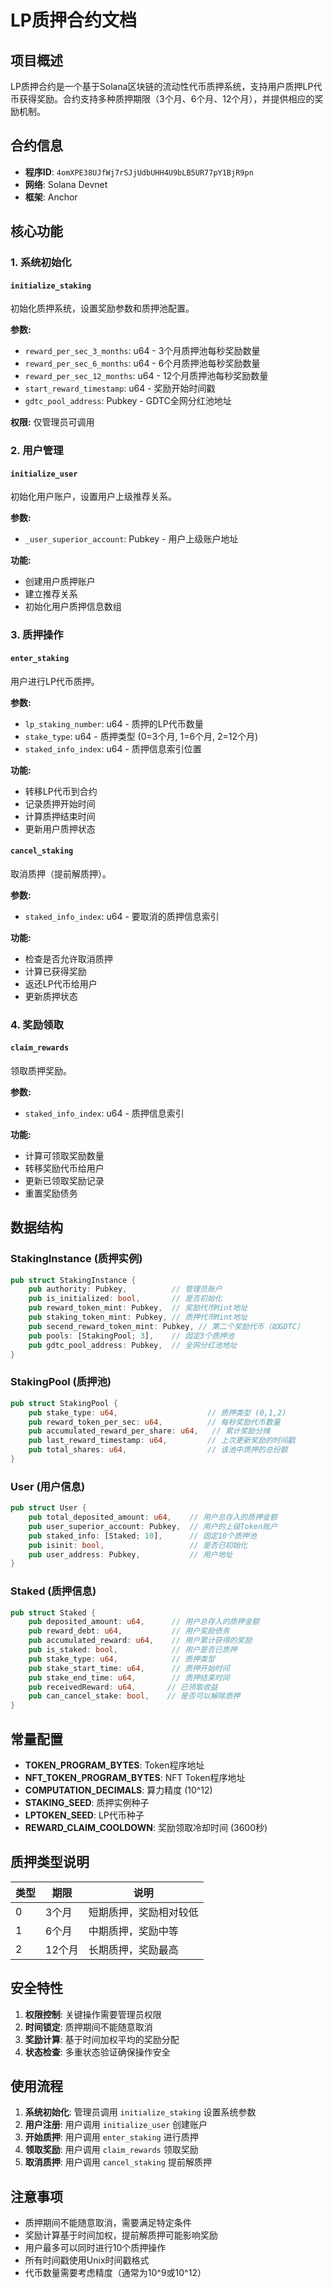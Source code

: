 # LP质押合约文档

## 项目概述

LP质押合约是一个基于Solana区块链的流动性代币质押系统，支持用户质押LP代币获得奖励。合约支持多种质押期限（3个月、6个月、12个月），并提供相应的奖励机制。

## 合约信息

- **程序ID**: `4omXPE38UJfWj7rSJjUdbUHH4U9bLB5UR77pY1BjR9pn`
- **网络**: Solana Devnet
- **框架**: Anchor

## 核心功能

### 1. 系统初始化

#### `initialize_staking`
初始化质押系统，设置奖励参数和质押池配置。

**参数:**
- `reward_per_sec_3_months`: u64 - 3个月质押池每秒奖励数量
- `reward_per_sec_6_months`: u64 - 6个月质押池每秒奖励数量  
- `reward_per_sec_12_months`: u64 - 12个月质押池每秒奖励数量
- `start_reward_timestamp`: u64 - 奖励开始时间戳
- `gdtc_pool_address`: Pubkey - GDTC全网分红池地址

**权限:** 仅管理员可调用

### 2. 用户管理

#### `initialize_user`
初始化用户账户，设置用户上级推荐关系。

**参数:**
- `_user_superior_account`: Pubkey - 用户上级账户地址

**功能:**
- 创建用户质押账户
- 建立推荐关系
- 初始化用户质押信息数组

### 3. 质押操作

#### `enter_staking`
用户进行LP代币质押。

**参数:**
- `lp_staking_number`: u64 - 质押的LP代币数量
- `stake_type`: u64 - 质押类型 (0=3个月, 1=6个月, 2=12个月)
- `staked_info_index`: u64 - 质押信息索引位置

**功能:**
- 转移LP代币到合约
- 记录质押开始时间
- 计算质押结束时间
- 更新用户质押状态

#### `cancel_staking`
取消质押（提前解质押）。

**参数:**
- `staked_info_index`: u64 - 要取消的质押信息索引

**功能:**
- 检查是否允许取消质押
- 计算已获得奖励
- 返还LP代币给用户
- 更新质押状态

### 4. 奖励领取

#### `claim_rewards`
领取质押奖励。

**参数:**
- `staked_info_index`: u64 - 质押信息索引

**功能:**
- 计算可领取奖励数量
- 转移奖励代币给用户
- 更新已领取奖励记录
- 重置奖励债务

## 数据结构

### StakingInstance (质押实例)
```rust
pub struct StakingInstance {
    pub authority: Pubkey,          // 管理员账户
    pub is_initialized: bool,       // 是否初始化
    pub reward_token_mint: Pubkey,  // 奖励代币Mint地址
    pub staking_token_mint: Pubkey, // 质押代币Mint地址
    pub secend_reward_token_mint: Pubkey, // 第二个奖励代币（如GDTC）
    pub pools: [StakingPool; 3],    // 固定3个质押池
    pub gdtc_pool_address: Pubkey,  // 全网分红池地址
}
```

### StakingPool (质押池)
```rust
pub struct StakingPool {
    pub stake_type: u64,                    // 质押类型 (0,1,2)
    pub reward_token_per_sec: u64,          // 每秒奖励代币数量
    pub accumulated_reward_per_share: u64,   // 累计奖励分摊
    pub last_reward_timestamp: u64,         // 上次更新奖励的时间戳
    pub total_shares: u64,                  // 该池中质押的总份额
}
```

### User (用户信息)
```rust
pub struct User {
    pub total_deposited_amount: u64,    // 用户总存入的质押金额
    pub user_superior_account: Pubkey,  // 用户的上级Token账户
    pub staked_info: [Staked; 10],      // 固定10个质押池
    pub isinit: bool,                   // 是否已初始化
    pub user_address: Pubkey,           // 用户地址
}
```

### Staked (质押信息)
```rust
pub struct Staked {
    pub deposited_amount: u64,      // 用户总存入的质押金额
    pub reward_debt: u64,           // 用户奖励债务
    pub accumulated_reward: u64,    // 用户累计获得的奖励
    pub is_staked: bool,            // 用户是否已质押
    pub stake_type: u64,            // 质押类型
    pub stake_start_time: u64,      // 质押开始时间
    pub stake_end_time: u64,        // 质押结束时间
    pub receivedReward: u64,       // 已领取收益
    pub can_cancel_stake: bool,    // 是否可以解除质押
}
```

## 常量配置

- **TOKEN_PROGRAM_BYTES**: Token程序地址
- **NFT_TOKEN_PROGRAM_BYTES**: NFT Token程序地址
- **COMPUTATION_DECIMALS**: 算力精度 (10^12)
- **STAKING_SEED**: 质押实例种子
- **LPTOKEN_SEED**: LP代币种子
- **REWARD_CLAIM_COOLDOWN**: 奖励领取冷却时间 (3600秒)

## 质押类型说明

| 类型 | 期限 | 说明 |
|------|------|------|
| 0 | 3个月 | 短期质押，奖励相对较低 |
| 1 | 6个月 | 中期质押，奖励中等 |
| 2 | 12个月 | 长期质押，奖励最高 |

## 安全特性

1. **权限控制**: 关键操作需要管理员权限
2. **时间锁定**: 质押期间不能随意取消
3. **奖励计算**: 基于时间加权平均的奖励分配
4. **状态检查**: 多重状态验证确保操作安全

## 使用流程

1. **系统初始化**: 管理员调用 `initialize_staking` 设置系统参数
2. **用户注册**: 用户调用 `initialize_user` 创建账户
3. **开始质押**: 用户调用 `enter_staking` 进行质押
4. **领取奖励**: 用户调用 `claim_rewards` 领取奖励
5. **取消质押**: 用户调用 `cancel_staking` 提前解质押

## 注意事项

- 质押期间不能随意取消，需要满足特定条件
- 奖励计算基于时间加权，提前解质押可能影响奖励
- 用户最多可以同时进行10个质押操作
- 所有时间戳使用Unix时间戳格式
- 代币数量需要考虑精度（通常为10^9或10^12）
